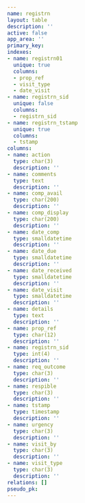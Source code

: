 ```yaml
---
name: registrn
layout: table
description: ''
active: false
app_area: ''
primary_key: 
indexes:
- name: registrn01
  unique: true
  columns:
  - prop_ref
  - visit_type
  - date_visit
- name: registrn_sid
  unique: false
  columns:
  - registrn_sid
- name: registrn_tstamp
  unique: true
  columns:
  - tstamp
columns:
- name: action
  type: char(3)
  description: ''
- name: comments
  type: text
  description: ''
- name: comp_avail
  type: char(200)
  description: ''
- name: comp_display
  type: char(200)
  description: ''
- name: date_comp
  type: smalldatetime
  description: ''
- name: date_due
  type: smalldatetime
  description: ''
- name: date_received
  type: smalldatetime
  description: ''
- name: date_visit
  type: smalldatetime
  description: ''
- name: details
  type: text
  description: ''
- name: prop_ref
  type: char(12)
  description: ''
- name: registrn_sid
  type: int(4)
  description: ''
- name: req_outcome
  type: char(3)
  description: ''
- name: respible
  type: char(3)
  description: ''
- name: tstamp
  type: timestamp
  description: ''
- name: urgency
  type: char(3)
  description: ''
- name: visit_by
  type: char(3)
  description: ''
- name: visit_type
  type: char(3)
  description: ''
relations: []
pseudo_pk: 
---
```


